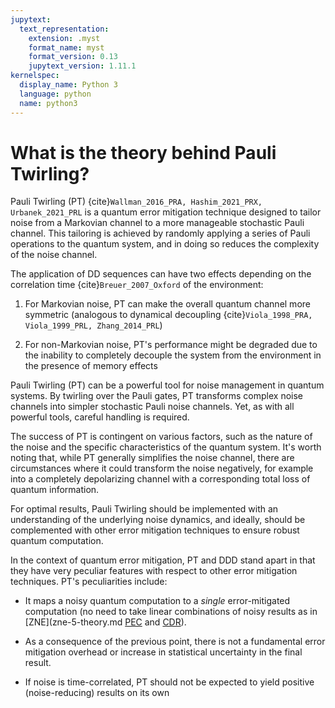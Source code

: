 ```yaml
---
jupytext:
  text_representation:
    extension: .myst
    format_name: myst
    format_version: 0.13
    jupytext_version: 1.11.1
kernelspec:
  display_name: Python 3
  language: python
  name: python3
---
```


# What is the theory behind Pauli Twirling?

Pauli Twirling (PT) {cite}`Wallman_2016_PRA, Hashim_2021_PRX, Urbanek_2021_PRL`
is a quantum error mitigation technique designed to tailor noise from a Markovian
channel to a more manageable stochastic Pauli channel. This tailoring is achieved
by randomly applying a series of Pauli operations to the quantum system, and in doing
so reduces the complexity of the noise channel.

The application of DD sequences can have two effects depending on the correlation time {cite}`Breuer_2007_Oxford` of the environment:

1. For Markovian noise, PT can make the overall quantum channel more symmetric (analogous to dynamical decoupling {cite}`Viola_1998_PRA, Viola_1999_PRL, Zhang_2014_PRL`)

2. For non-Markovian noise, PT's performance might be degraded due to the inability to completely decouple the system from the environment in the presence of memory effects

Pauli Twirling (PT) can be a powerful tool for noise management in quantum systems. By twirling over the Pauli gates, PT transforms complex noise channels into simpler stochastic Pauli noise channels. Yet, as with all powerful tools, careful handling is required.

The success of PT is contingent on various factors, such as the nature of the noise and the specific characteristics of the quantum system. It's worth noting that, while PT generally simplifies the noise channel, there are circumstances where it could transform the noise negatively, for example into a completely depolarizing channel with a corresponding total loss of quantum information.

For optimal results, Pauli Twirling should be implemented with an understanding of the underlying noise dynamics, and ideally, should be complemented with other error mitigation techniques to ensure robust quantum computation.

In the context of quantum error mitigation, PT and DDD stand apart in that they have very peculiar features with respect to other error mitigation techniques. PT's peculiarities include:

- It maps a noisy quantum computation to a _single_ error-mitigated computation (no need to take linear combinations
of noisy results as in [ZNE](zne-5-theory.md [PEC](pec-5-theory.md) and [CDR](cdr-5-theory.md)).

- As a consequence of the previous point, there is not a fundamental error mitigation overhead or
increase in statistical uncertainty in the final result.

- If noise is time-correlated, PT should not be expected to yield positive (noise-reducing) results on its own

